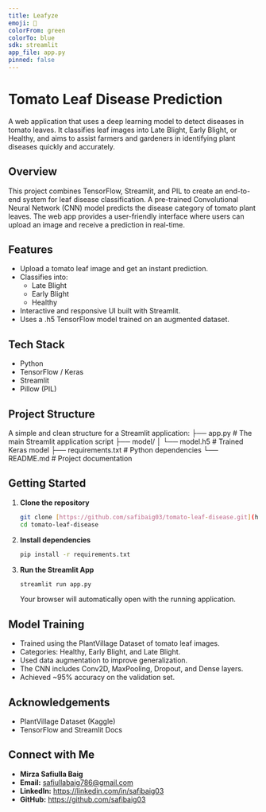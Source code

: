 ```yaml
---
title: Leafyze
emoji: 🍃
colorFrom: green
colorTo: blue
sdk: streamlit
app_file: app.py
pinned: false
---
```


# Tomato Leaf Disease Prediction

A web application that uses a deep learning model to detect diseases in tomato leaves. It classifies leaf images into Late Blight, Early Blight, or Healthy, and aims to assist farmers and gardeners in identifying plant diseases quickly and accurately.

## Overview

This project combines TensorFlow, Streamlit, and PIL to create an end-to-end system for leaf disease classification. A pre-trained Convolutional Neural Network (CNN) model predicts the disease category of tomato plant leaves. The web app provides a user-friendly interface where users can upload an image and receive a prediction in real-time.

## Features

- Upload a tomato leaf image and get an instant prediction.
- Classifies into:
  - Late Blight
  - Early Blight
  - Healthy
- Interactive and responsive UI built with Streamlit.
- Uses a .h5 TensorFlow model trained on an augmented dataset.

## Tech Stack

- Python
- TensorFlow / Keras
- Streamlit
- Pillow (PIL)

## Project Structure

A simple and clean structure for a Streamlit application:
├── app.py              # The main Streamlit application script
├── model/
│   └── model.h5        # Trained Keras model
├── requirements.txt    # Python dependencies
└── README.md           # Project documentation

## Getting Started

1.  **Clone the repository**
    ```bash
    git clone [https://github.com/safibaig03/tomato-leaf-disease.git](https://github.com/safibaig03/tomato-leaf-disease.git)
    cd tomato-leaf-disease
    ```

2.  **Install dependencies**
    ```bash
    pip install -r requirements.txt
    ```

3.  **Run the Streamlit App**
    ```bash
    streamlit run app.py
    ```
    Your browser will automatically open with the running application.

## Model Training

- Trained using the PlantVillage Dataset of tomato leaf images.
- Categories: Healthy, Early Blight, and Late Blight.
- Used data augmentation to improve generalization.
- The CNN includes Conv2D, MaxPooling, Dropout, and Dense layers.
- Achieved ~95% accuracy on the validation set.

## Acknowledgements

- PlantVillage Dataset (Kaggle)
- TensorFlow and Streamlit Docs

## Connect with Me

- **Mirza Safiulla Baig**
- **Email:** safiullabaig786@gmail.com
- **LinkedIn:** https://linkedin.com/in/safibaig03
- **GitHub:** https://github.com/safibaig03